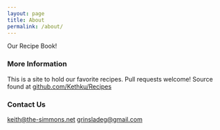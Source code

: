 ```yaml
---
layout: page
title: About
permalink: /about/
---
```


Our Recipe Book!

### More Information

This is a site to hold our favorite recipes. Pull requests welcome! Source found
at [github.com/Kethku/Recipes](github.com/Kethku/Recipes)

### Contact Us

[keith@the-simmons.net](mailto:keith@the-simmons.net)
[grinsladeg@gmail.com](mailto:grinsladeg@gmail.com)
